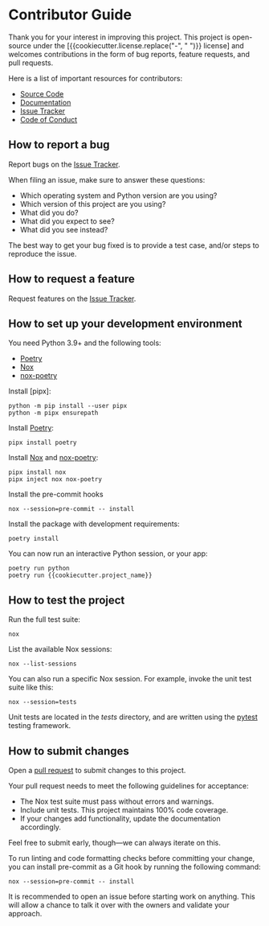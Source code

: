 # Contributor Guide

Thank you for your interest in improving this project.
This project is open-source under the [{{cookiecutter.license.replace("-", " ")}} license] and
welcomes contributions in the form of bug reports, feature requests, and pull requests.

Here is a list of important resources for contributors:

- [Source Code]
- [Documentation]
- [Issue Tracker]
- [Code of Conduct]

[{{cookiecutter.license.replace("-", " ").lower()}} license]: https://opensource.org/licenses/{{cookiecutter.license}}
[source code]: https://github.com/{{cookiecutter.github_organization}}/{{cookiecutter.project_name}}
[documentation]: https://{{cookiecutter.github_organization}}.github.io/{{cookiecutter.project_name}}
[issue tracker]: https://github.com/{{cookiecutter.github_organization}}/{{cookiecutter.project_name}}/issues

## How to report a bug

Report bugs on the [Issue Tracker].

When filing an issue, make sure to answer these questions:

- Which operating system and Python version are you using?
- Which version of this project are you using?
- What did you do?
- What did you expect to see?
- What did you see instead?

The best way to get your bug fixed is to provide a test case,
and/or steps to reproduce the issue.

## How to request a feature

Request features on the [Issue Tracker].

## How to set up your development environment

You need Python 3.9+ and the following tools:

- [Poetry]
- [Nox]
- [nox-poetry]

Install [pipx]:

```console
python -m pip install --user pipx
python -m pipx ensurepath
```

Install [Poetry]:

```console
pipx install poetry
```

Install [Nox] and [nox-poetry]:

```console
pipx install nox
pipx inject nox nox-poetry
```

Install the pre-commit hooks

```console
nox --session=pre-commit -- install
```

Install the package with development requirements:

```console
poetry install
```

You can now run an interactive Python session, or your app:

```console
poetry run python
poetry run {{cookiecutter.project_name}}
```

[poetry]: https://python-poetry.org/
[nox]: https://nox.thea.codes/
[nox-poetry]: https://nox-poetry.readthedocs.io/

## How to test the project

Run the full test suite:

```console
nox
```

List the available Nox sessions:

```console
nox --list-sessions
```

You can also run a specific Nox session.
For example, invoke the unit test suite like this:

```console
nox --session=tests
```

Unit tests are located in the _tests_ directory,
and are written using the [pytest] testing framework.

[pytest]: https://pytest.readthedocs.io/

## How to submit changes

Open a [pull request] to submit changes to this project.

Your pull request needs to meet the following guidelines for acceptance:

- The Nox test suite must pass without errors and warnings.
- Include unit tests. This project maintains 100% code coverage.
- If your changes add functionality, update the documentation accordingly.

Feel free to submit early, though—we can always iterate on this.

To run linting and code formatting checks before committing your change, you can install pre-commit as a Git hook by running the following command:

```console
nox --session=pre-commit -- install
```

It is recommended to open an issue before starting work on anything.
This will allow a chance to talk it over with the owners and validate your approach.

[pull request]: https://github.com/{{cookiecutter.github_organization}}/{{cookiecutter.project_name}}/pulls

<!-- github-only -->

[code of conduct]: CODE_OF_CONDUCT.md
